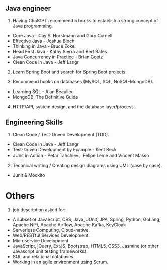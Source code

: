 ## Java engineer
1. Having ChatGPT recommend 5 books to establish a strong concept of Java programming.
- Core Java - Cay S. Horstmann and Gary Cornell
- Effective Java - Joshua Bloch
- Thinking in Java - Bruce Eckel
- Head First Java - Kathy Sierra and Bert Bates
- Java Concurrency in Practice - Brian Goetz
- Clean Code in Java - Jeff Langr

2. Learn Spring Boot and search for Spring Boot projects.

3. Recommend books on databases (MySQL, SQL, NoSQL-MongoDB).
- Learning SQL - Alan Beaulieu
- MongoDB: The Definitive Guide

4. HTTP/API, system design, and the database layer/process.


## Engineering Skills
1. Clean Code / Test-Driven Development (TDD).
- Clean Code in Java - Jeff Langr
- Test-Driven Development by Example - Kent Beck
- JUnit in Action - Petar Tahchiev、Felipe Leme and Vincent Masso

2. Technical writing / Creating design diagrams using UML (case by case).
- Junit & Mockito

# Others
1. job description asked for: 
- A subset of JavaScript, CSS, Java, JUnit, JPA, Spring, Python, GoLang, Apache NiFi, Apache Airflow, Apache Kafka, KeyCloak
- Serverless Computing, Cloud-native.
- Web/RESTful Services Development.
- Microservice Development.
- JavaScript, jQuery, ExtJS, Bootstrap, HTML5, CSS3, Jasmine (or other Javascript unit testing frameworks).
- SQL and relational databases.
- Working in an agile environment using Scrum.
